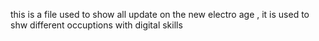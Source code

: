 this is a file used to show all update on the new electro age , it is used to shw different occuptions with digital skills 
